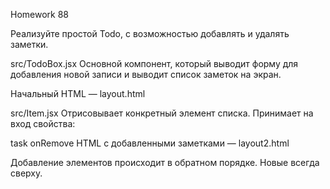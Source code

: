 Homework 88

Реализуйте простой Todo, с возможностью добавлять и удалять заметки.

src/TodoBox.jsx
Основной компонент, который выводит форму для добавления новой записи и выводит список заметок на экран.

Начальный HTML — layout.html

src/Item.jsx
Отрисовывает конкретный элемент списка. Принимает на вход свойства:

task
onRemove
HTML с добавленными заметками — layout2.html

Добавление элементов происходит в обратном порядке. Новые всегда сверху.
